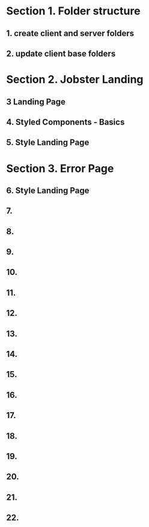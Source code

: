 # Section 1. Folder structure

## 1. create client and server folders

## 2. update client base folders

# Section 2. Jobster Landing

## 3 Landing Page

## 4. Styled Components - Basics

## 5. Style Landing Page

# Section 3. Error Page

## 6. Style Landing Page

## 7.

## 8.

## 9.

## 10.

## 11.

## 12.

## 13.

## 14.

## 15.

## 16.

## 17.

## 18.

## 19.

## 20.

## 21.

## 22.
